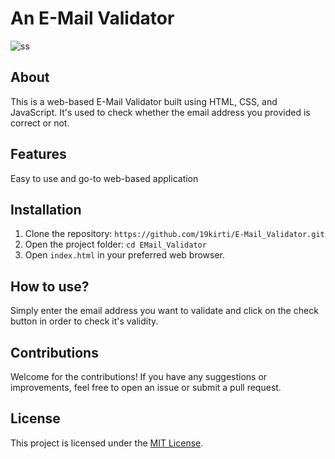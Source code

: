 # An E-Mail Validator 

![ss](https://github.com/user-attachments/assets/7acbdc5a-f031-41a4-b894-07d6c621fd8f)


## About 

This is a web-based E-Mail Validator built using HTML, CSS, and JavaScript. It's used to check whether the email address you provided is correct or not.

## Features  

Easy to use and go-to web-based application

## Installation 

1. Clone the repository: `https://github.com/19kirti/E-Mail_Validator.git`
2. Open the project folder: `cd EMail_Validator`
3. Open `index.html` in your preferred web browser.

## How to use?

Simply enter the email address you want to validate and click on the check button in order to check it's validity.

## Contributions

Welcome for the contributions! If you have any suggestions or improvements, feel free to open an issue or submit a pull request.

## License

This project is licensed under the [MIT License](LICENSE).
